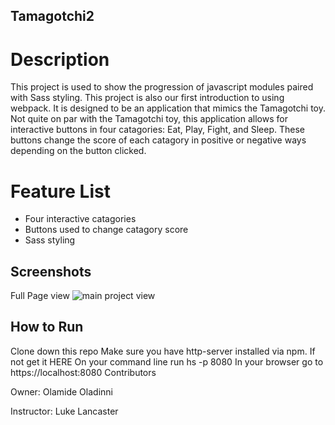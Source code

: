 
## Tamagotchi2

# Description
This project is used to show the progression of javascript modules paired with Sass styling. This project is also our first introduction to using webpack. It is designed to be an application that mimics the Tamagotchi toy. Not quite on par with the Tamagotchi toy, this application allows for interactive buttons in four catagories: Eat, Play, Fight, and Sleep. These buttons change the score of each catagory in positive or negative ways depending on the button clicked.

# Feature List
* Four interactive catagories
* Buttons used to change catagory score
* Sass styling

## Screenshots
Full Page view ![main project view](https://i.imgur.com/j5TiyRH.png)


## How to Run
Clone down this repo
Make sure you have http-server installed via npm. If not get it HERE
On your command line run hs -p 8080
In your browser go to https://localhost:8080
Contributors

Owner: Olamide Oladinni

Instructor: Luke Lancaster 

